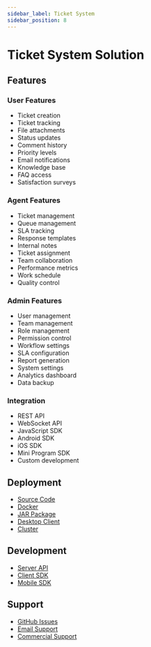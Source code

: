 ```yaml
---
sidebar_label: Ticket System
sidebar_position: 8
---
```


# Ticket System Solution

## Features

### User Features

- Ticket creation
- Ticket tracking
- File attachments
- Status updates
- Comment history
- Priority levels
- Email notifications
- Knowledge base
- FAQ access
- Satisfaction surveys

### Agent Features

- Ticket management
- Queue management
- SLA tracking
- Response templates
- Internal notes
- Ticket assignment
- Team collaboration
- Performance metrics
- Work schedule
- Quality control

### Admin Features

- User management
- Team management
- Role management
- Permission control
- Workflow settings
- SLA configuration
- Report generation
- System settings
- Analytics dashboard
- Data backup

### Integration

- REST API
- WebSocket API
- JavaScript SDK
- Android SDK
- iOS SDK
- Mini Program SDK
- Custom development

## Deployment

- [Source Code](/docs/deploy/source)
- [Docker](/docs/deploy/docker)
- [JAR Package](/docs/deploy/jar)
- [Desktop Client](/docs/deploy/desktop)
- [Cluster](/docs/deploy/cluster)

## Development

- [Server API](/docs/develop/server/service/agent)
- [Client SDK](/docs/develop/visitor/platform/web)
- [Mobile SDK](/docs/develop/visitor/platform/android)

## Support

- [GitHub Issues](https://github.com/bytedesk/bytedesk/issues)
- [Email Support](mailto:support@bytedesk.com)
- [Commercial Support](https://www.bytedesk.com/support)
